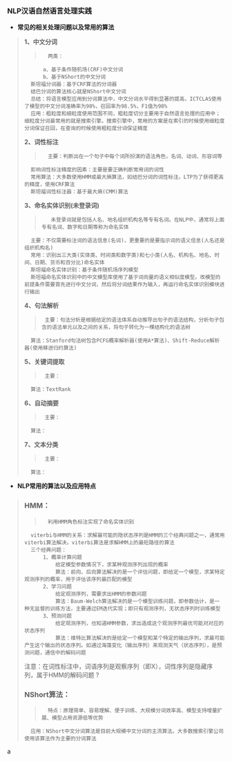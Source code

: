 ### NLP汉语自然语言处理实践

- **常见的相关处理问题以及常用的算法**
> **1、中文分词**
>>       两类：
>           a、基于条件随机场(CRF)中文分词
>           b、基于NShort的中文分词
>       斯坦福分词器：基于CRF算法的分词器
>       结巴分词的算法核心就是NShort中文分词
>       总结：将语言模型应用到分词算法中，中文分词水平得到显著的提高，ICTCLAS使用了模型的中文分词准确率为98%，召回率为98.5%，F1值为98%
>       应用：粗粒度和细粒度使用范围不同，粗粒度切分主要用于自然语言处理的应用中；细粒度分词最常用的就是搜索引擎。搜索引擎中，常用的方案是在索引的时候使用细粒度分词保证召回，在查询的时候使用粗粒度分词保证精度
>
> **2、词性标注**
>>       主要：判断出在一个句子中每个词所扮演的语法角色，名词、动词、形容词等
>       影响词性标注精度的因素：主要是要正确判断常用词的词性
>       常用算法：大多数使用HMM或最大熵算法，如结巴分词的词性标注。LTP为了获得更高的精度，使用CRF算法
>       斯坦福词性标注器：基于最大熵(CMM)算法
>
>
> **3、命名实体识别(未登录词)**
>>        未登录词就是包括人名、地名组织机构名等专有名词。在NLP中，通常将上面专有名词、数字和日期等称为命名实体
>       主要：不仅需要标注词的语法信息(名词)，更重要的是要指示词的语义信息(人名还是组织机构名)
>       常用：识别出三大类(实体类、时间类和数字类)和七小类(人名、机构名、地名、时间、日期、货币和百分比)命名实体
>       斯坦福命名实体识别：基于条件随机场序列模型
>       斯坦福命名实体识别中的中文模型库使用了基于词向量的语义相似度模型。改模型的前提条件需要首先进行中文分词，然后将分词结果作为输入，再运行命名实体识别模块进行输出
>
> **4、句法解析**
>>      主要：句法分析是根据给定的语法体系自动推导出句子的语法结构，分析句子包含的语法单元以及之间的关系，将句子转化为一棵结构化的语法树
>       算法：Stanford句法树包含PCFG概率解析器(使用A*算法)、Shift-Reduce解析器(使用移进归约算法)
>
> **5、关键词提取**
>>      主要：
>       算法：TextRank
>
> **6、自动摘要**
>>      主要：
>       算法：
>
> **7、文本分类**
>>      主要：
>       算法：
>
>

- **NLP常用的算法以及应用特点**
> ### HMM：
>>       利用HMM角色标注实现了命名实体识别
>       viterbi与HMM的关系：求解最可能的隐状态序列是HMM的三个经典问题之一，通常用viterbi算法解决。viterbi算法是求解HMM上的最短路径的算法
>       三个经典问题：
>           1、概率计算问题
>               给定模型参数情况下，求某种观测序列出现的概率
>               算法：前向、后向算法解决的是一个评估问题，即给定一个模型，求某特定观测序列的概率，用于评估该序列最匹配的模型
>           2、学习问题
>               给定观测序列，需要求出HMM的参数问题
>               算法：Baum-Welch算法解决的是一个模型训练问题，即参数估计，是一种无监督的训练方法，主要通过EM迭代实现；即只有观测序列，无状态序列时训练模型
>           3、预测问题
>               给定观测序列，也知道HMM参数，求出造成这个观测序列最优可能对对应的状态序列
>               算法：维特比算法解决的是给定一个模型和某个特定的输出序列，求最可能产生这个输出的状态序列。如通过海藻变化（输出序列）来观测天气（状态序列），是预测问题，通信中的解码问题
>
> 注意：在词性标注中，词语序列是观察序列（即X），词性序列是隐藏序列，属于HMM的解码问题 ?
>
>
> ### NShort算法：
>>       特点：原理简单、容易理解、便于训练、大规模分词效率高、模型支持增量扩展、模型占用资源低等优势
>       应用：NShort中文分词算法是目前大规模中文分词的主流算法。大多数搜索引擎公司使用该算法作为主要的分词算法
>
>
>
>
>
>































a
